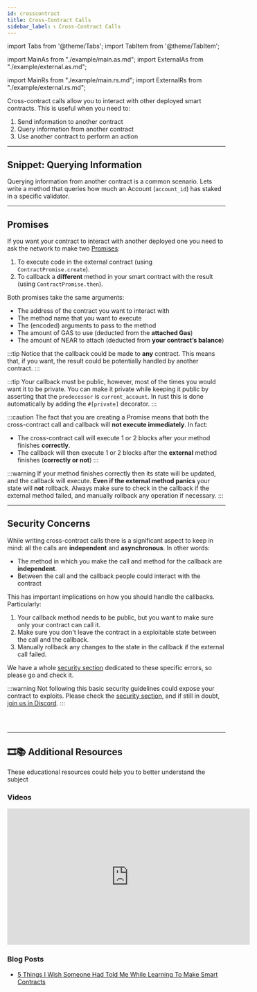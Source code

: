 ```yaml
---
id: crosscontract
title: Cross-Contract Calls
sidebar_label: 📞 Cross-Contract Calls
---
```

import Tabs from '@theme/Tabs';
import TabItem from '@theme/TabItem';

import MainAs from "./example/main.as.md";
import ExternalAs from "./example/external.as.md";

import MainRs from "./example/main.rs.md";
import ExternalRs from "./example/external.rs.md";


Cross-contract calls allow you to interact with other deployed smart contracts. This is useful when you need to:

1. Send information to another contract
2. Query information from another contract
3. Use another contract to perform an action

---

## Snippet: Querying Information

Querying information from another contract is a common scenario. Lets write a method that queries how much an Account (`account_id`) has staked in a specific validator.

<Tabs className="language-tabs">
  <TabItem value="as" label="🚀 - AssemblyScript">
    <Tabs className="file-tabs">
      <TabItem value="as-main" label="main.ts">
        <MainAs></MainAs>
      </TabItem>
      <TabItem value="as-external" label="utils.ts">
        <ExternalAs></ExternalAs>
      </TabItem>
    </Tabs>
  </TabItem>
  <TabItem value="rs" label="🦀 - Rust">
    <Tabs className="file-tabs">
      <TabItem value="as-main" label="main.ts">
        <MainRs></MainRs>
      </TabItem>
      <TabItem value="as-external" label="utils.ts">
        <ExternalRs></ExternalRs>
      </TabItem>
    </Tabs>
  </TabItem>
</Tabs>

---

## Promises
If you want your contract to interact with another deployed one you need to ask the network to make two [Promises](broken):
1. To execute code in the external contract (using `ContractPromise.create`).
2. To callback a **different** method in your smart contract with the result (using `ContractPromise.then`).

Both promises take the same arguments:
   - The address of the contract you want to interact with
   - The method name that you want to execute
   - The (encoded) arguments to pass to the method
   - The amount of GAS to use (deducted from the **attached Gas**)
   - The amount of NEAR to attach (deducted from **your contract’s balance**)

:::tip
Notice that the callback could be made to **any** contract. This means that, if you want, the result could be potentially handled by another contract.
:::

:::tip
Your callback must be public, however, most of the times you would want it to be private. You can make it private while keeping it public by asserting that the `predecessor` is `current_account`. In rust this is done automatically by adding the `#[private]` decorator.
:::

:::caution
The fact that you are creating a Promise means that both the cross-contract call and callback will **not execute immediately**. In fact:
- The cross-contract call will execute 1 or 2 blocks after your method finishes **correctly**.
- The callback will then execute 1 or 2 blocks after the **external** method finishes (**correctly or not**)
:::

:::warning
If your method finishes correctly then its state will be updated, and the callback will execute. **Even if the external method panics** your state will **not** rollback. Always make sure to check in the callback if the external method failed, and manually rollback any operation if necessary.
:::

---

## Security Concerns

While writing cross-contract calls there is a significant aspect to keep in mind: all the calls are **independent** and **asynchronous**. In other words:

- The method in which you make the call and method for the callback are **independent**.
- Between the call and the callback people could interact with the contract

This has important implications on how you should handle the callbacks. Particularly:

1. Your callback method needs to be public, but you want to make sure only your contract can call it.
2. Make sure you don't leave the contract in a exploitable state between the call and the callback.
3. Manually rollback any changes to the state in the callback if the external call failed.

We have a whole [security section](../security/callbacks.md) dedicated to these specific errors, so please go and check it.

:::warning
Not following this basic security guidelines could expose your contract to exploits. Please check the [security section](../security/callbacks.md), and if still in doubt, [join us in Discord](https://near.chat).
:::


### &nbsp;
---
## 🎞️📚 Additional Resources
These educational resources could help you to better understand the subject
### Videos

<iframe
  width="560"
  height="315"
  src="https://www.youtube-nocookie.com/embed/971dTz6nM2g"
  frameborder="0"
  allow="accelerometer; autoplay; clipboard-write; encrypted-media; gyroscope; picture-in-picture"
  allowfullscreen>
</iframe>

### Blog Posts

- [5 Things I Wish Someone Had Told Me While Learning To Make Smart Contracts](https://medium.com/near-devs/5-things-i-wish-someone-had-told-me-while-learning-to-make-smart-contracts-1b02441ee162)
